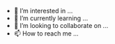 - 👀 I’m interested in ...
- 🌱 I’m currently learning ...
- 💞️ I’m looking to collaborate on ...
- 📫 How to reach me ...











<!---
ReinoAnimal/Reino is a ✨ special ✨ repository because its `README.md` (this file) appears on your GitHub profile.
You can click the Preview link to take a look at your changes.
--->
